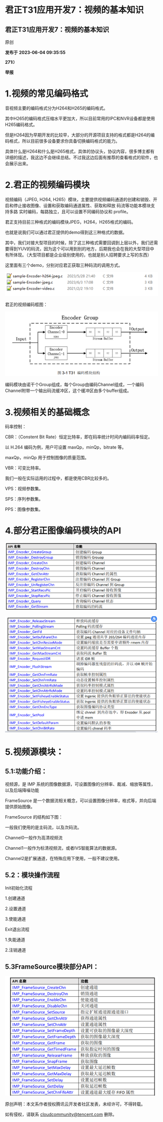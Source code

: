 # 君正T31应用开发7：视频的基本知识

## 君正T31应用开发7：视频的基本知识

原创

**发布于** **2023-06-04 09:35:55**

**271**0

**举报**

# 1.视频的常见编码格式

音视频主要的编码格式分为H264和H265的编码格式。

其中H265的编码格式压缩水平更加大，所以目前常用的IPC和NVR设备都是使用H265编码格式。

但是H264因为早期开发的比较早，大部分的开源项目支持的格式都是H264的编码格式，所以目前很多设备要求你具备切换编码格式的能力。

具体什么是H264和什么是H265格式，具体的协议头，协议内容，很多博主都有详细的描述，我这边不会继续总结。不过我这边后面有推荐的查看格式的软件，也会展示出来。

# 2.君正的视频编码模块

视频编码（JPEG, H264, H265）模块，主要提供视频编码通道的创建和销毁、开启和停止接收图像、设置和获取编码通道属性、获取和释放 码流等功能本模块支持多路 实时编码，每路独立，且可以设置不同编码协议和 profile。

君正支持目前三种格式的编码模块JPEG，H264，H265格式的编码。

也就是说我们可以通过君正提供的demo得到这三种格式的数据。

其中，我们对接大型项目的时候，除了这三种格式需要回调到上层以外，我们还需要得到YUV的码流，因为这个可以用到别的地方，后期我也会在我的大型项目中有所体现。（大型项目都是企业级别使用的，也就是别人招聘要求上写的东西）

这里面有三个demo，分别对应君正获取三种码流的调用方式。

​![](pix/net-img-3faa21484cff414aca5f192127df53c2-20230919120230-bvm1yax.png)​

君正的视频编码框图：

​![](pix/net-img-64e2baae8160b42df88fd36ad78d65c2-20230919120230-o1em2m7.png)​

编码模块由诺干个Group组成，每个Group由编码Channel组成，一个编码Channel附带一个输出码流缓冲区，这个缓冲区由多个buffer组成。

# 3.视频相关的基础概念

码率控制：

CBR：（Constent Bit Rate）恒定比特率，即在码率统计时间内编码码率恒定。

以 H.264 编码为例，用户可设置 maxQp，minQp，bitrate 等。

maxQp，minQp 用于控制图像的质量范围。

VBR：可变比特率。

我们一般在实际运用的过程中，都是使用CBR比较多的。

VPS：视频参数集。

SPS：序列参数集。

PPS：图像参数集。

# 4.部分君正图像编码模块的API

​![](pix/net-img-991c40cd229dfa520bb7a10db7ce5354-20230919120230-0olvaga.png)​

​![](pix/net-img-e8cca30733b0f8b60291067690f916b7-20230919120230-vz1j9qa.png)​

# 5.视频源模块：

## 5.1:功能介绍：

视频源，是 IMP 系统的图像数据源，可设置图像的分辨率、裁减、缩放等属性， 以及后端降噪功能

FrameSource 是一个数据流相关概念，可以设置图像分辨率，格式等，并向后端 提供原始图像。

FrameSource 的结构如下图：

一般我们使用的是主码流，以及次码流。

Channel0一般作为高清视频流

Channel1一般作为标清视频流，或者IVS智能算法的数据源。

Channel2是扩展通道，在特殊应用下使用，一般不建议使用。

## 5.2：模块操作流程

Init初始化流程

1.创建通道

2.设置通道

3.使能通道

Exit退出流程

1.失能通道

2.注销通道

## 5.3FrameSource模块部分API：

​![](pix/net-img-57228b918a5375fe77b925829b74150d-20230919120231-0fu6ih4.png)​

原创声明：本文系作者授权腾讯云开发者社区发表，未经许可，不得转载。

如有侵权，请联系 [cloudcommunity@tencent.com](mailto:cloudcommunity@tencent.com) 删除。
